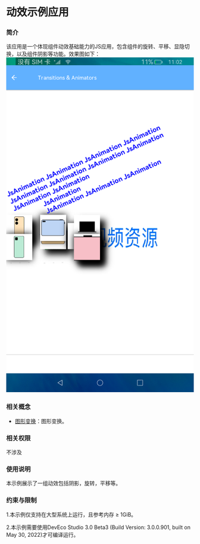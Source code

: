 # 动效示例应用

### 简介

该应用是一个体现组件动效基础能力的JS应用，包含组件的旋转、平移、显隐切换，以及组件阴影等功能。效果图如下：
![](screenshots/device/animation.png)

### 相关概念

- [图形变换](https://gitee.com/openharmony/docs/blob/master/zh-cn/application-dev/reference/arkui-ts/ts-universal-attributes-transformation.md)：图形变换。

### 相关权限

不涉及

### 使用说明

本示例展示了一组动效包括阴影，旋转，平移等。

### 约束与限制

1.本示例仅支持在大型系统上运行，且参考内存 ≥ 1GiB。

2.本示例需要使用DevEco Studio 3.0 Beta3 (Build Version: 3.0.0.901, built on May 30, 2022)才可编译运行。